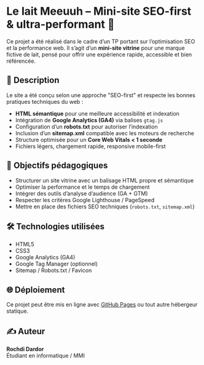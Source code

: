 # Le lait Meeuuh – Mini-site SEO-first & ultra-performant 🥛

Ce projet a été réalisé dans le cadre d’un TP portant sur l’optimisation SEO et la performance web. Il s’agit d’un **mini-site vitrine** pour une marque fictive de lait, pensé pour offrir une expérience rapide, accessible et bien référencée.

## 📄 Description

Le site a été conçu selon une approche "SEO-first" et respecte les bonnes pratiques techniques du web :

- **HTML sémantique** pour une meilleure accessibilité et indexation
- Intégration de **Google Analytics (GA4)** via balises `gtag.js`
- Configuration d’un **robots.txt** pour autoriser l’indexation
- Inclusion d’un **sitemap.xml** compatible avec les moteurs de recherche
- Structure optimisée pour un **Core Web Vitals < 1 seconde**
- Fichiers légers, chargement rapide, responsive mobile-first

## 🎯 Objectifs pédagogiques

- Structurer un site vitrine avec un balisage HTML propre et sémantique
- Optimiser la performance et le temps de chargement
- Intégrer des outils d’analyse d’audience (GA + GTM)
- Respecter les critères Google Lighthouse / PageSpeed
- Mettre en place des fichiers SEO techniques (`robots.txt`, `sitemap.xml`)

## 🛠️ Technologies utilisées

- HTML5
- CSS3
- Google Analytics (GA4)
- Google Tag Manager (optionnel)
- Sitemap / Robots.txt / Favicon

## 🌐 Déploiement

Ce projet peut être mis en ligne avec [GitHub Pages](https://pages.github.com/) ou tout autre hébergeur statique.

## ✍️ Auteur

**Rochdi Dardor**  
Étudiant en informatique / MMI
